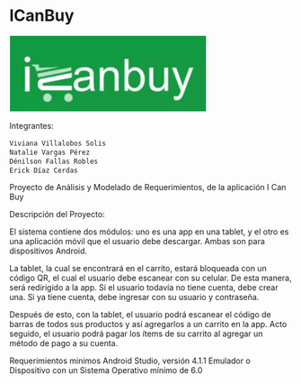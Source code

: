 # ICanBuy

<img src="logo.png" width="350" alt="accessibility text">

Integrantes: 
    
    Viviana Villalobos Solis
    Natalie Vargas Pérez
    Dénilson Fallas Robles
    Erick Díaz Cerdas
   
Proyecto de Análisis y Modelado de Requerimientos, de la aplicación I Can Buy

Descripción del Proyecto:

El sistema contiene dos módulos: uno es una app en una tablet, y el otro es una aplicación móvil que el usuario debe descargar. Ambas son para dispositivos Android.

La tablet, la cual se encontrará en el carrito, estará bloqueada con un código QR, el cual el usuario debe escanear con su celular. De esta manera, será redirigido a la app. Si el usuario todavía no tiene cuenta, debe crear una. Si ya tiene cuenta, debe ingresar con su usuario y contraseña.  

Después de esto, con la tablet, el usuario podrá escanear el código de barras de todos sus productos y así agregarlos a un carrito en la app. Acto seguido, el usuario podrá pagar los ítems de su carrito al agregar un método de pago a su cuenta.



Requerimientos minimos
Android Studio, versión 4.1.1
Emulador o Dispositivo con un Sistema Operativo mínimo de 6.0


